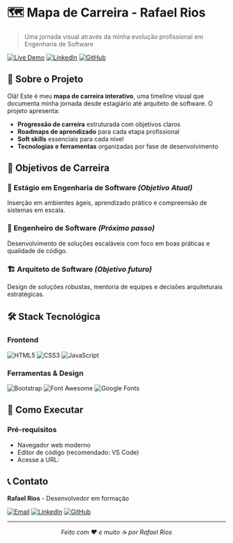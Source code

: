 # 🗺️ Mapa de Carreira - Rafael Rios

> Uma jornada visual através da minha evolução profissional em Engenharia de Software

[![Live Demo](https://img.shields.io/badge/Live-Demo-brightgreen?style=for-the-badge)](https://r-riosp.github.io/carrer-path)
[![LinkedIn](https://img.shields.io/badge/LinkedIn-Connect-blue?style=for-the-badge&logo=linkedin)](https://www.linkedin.com/in/rafaelriosp/)
[![GitHub](https://img.shields.io/badge/GitHub-Follow-black?style=for-the-badge&logo=github)](https://github.com/r-riosp)

## 🚀 Sobre o Projeto

Olá! Este é meu **mapa de carreira interativo**, uma timeline visual que documenta minha jornada desde estagiário até arquiteto de software. O projeto apresenta:

- **Progressão de carreira** estruturada com objetivos claros
- **Roadmaps de aprendizado** para cada etapa profissional
- **Soft skills** essenciais para cada nível
- **Tecnologias e ferramentas** organizadas por fase de desenvolvimento

## 🎯 Objetivos de Carreira

### 📍 **Estágio em Engenharia de Software** *(Objetivo Atual)*
Inserção em ambientes ágeis, aprendizado prático e compreensão de sistemas em escala.

### 🔧 **Engenheiro de Software** *(Próximo passo)*
Desenvolvimento de soluções escaláveis com foco em boas práticas e qualidade de código.

### 🏗️ **Arquiteto de Software** *(Objetivo futuro)*
Design de soluções robustas, mentoria de equipes e decisões arquiteturais estratégicas.

## 🛠️ Stack Tecnológica

### **Frontend**
![HTML5](https://img.shields.io/badge/HTML5-E34F26?style=flat-square&logo=html5&logoColor=white)
![CSS3](https://img.shields.io/badge/CSS3-1572B6?style=flat-square&logo=css3&logoColor=white)
![JavaScript](https://img.shields.io/badge/JavaScript-F7DF1E?style=flat-square&logo=javascript&logoColor=black)

### **Ferramentas & Design**
![Bootstrap](https://img.shields.io/badge/Bootstrap-7952B3?style=flat-square&logo=bootstrap&logoColor=white)
![Font Awesome](https://img.shields.io/badge/Font_Awesome-528DD7?style=flat-square&logo=fontawesome&logoColor=white)
![Google Fonts](https://img.shields.io/badge/Google_Fonts-4285F4?style=flat-square&logo=google&logoColor=white)

## 🚀 Como Executar

### **Pré-requisitos**
- Navegador web moderno
- Editor de código (recomendado: VS Code)
- Acesse a URL: 

## 📞 Contato

**Rafael Rios** - Desenvolvedor em formação

[![Email](https://img.shields.io/badge/Email-dev.rafaelrios@outlook.com-red?style=flat-square&logo=microsoft-outlook)](mailto:dev.rafaelrios@outlook.com)
[![LinkedIn](https://img.shields.io/badge/LinkedIn-rafaelriosp-blue?style=flat-square&logo=linkedin)](https://www.linkedin.com/in/rafaelriosp/)
[![GitHub](https://img.shields.io/badge/GitHub-r--riosp-black?style=flat-square&logo=github)](https://github.com/r-riosp)

---

<div align="center">

*Feito com ❤️ e muito ☕ por Rafael Rios*

</div>
